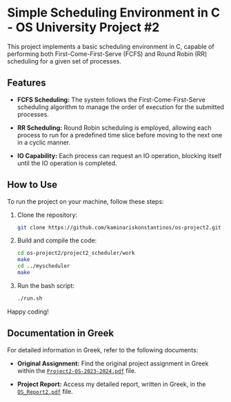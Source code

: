# Simple Scheduling Environment in C - OS University Project #2

This project implements a basic scheduling environment in C, capable of performing both First-Come-First-Serve (FCFS) and Round Robin (RR) scheduling for a given set of processes.

## Features

- **FCFS Scheduling:** The system follows the First-Come-First-Serve scheduling algorithm to manage the order of execution for the submitted processes.

- **RR Scheduling:** Round Robin scheduling is employed, allowing each process to run for a predefined time slice before moving to the next one in a cyclic manner.

- **IO Capability:** Each process can request an IO operation, blocking itself until the IO operation is completed.

## How to Use

To run the project on your machine, follow these steps:

1. Clone the repository:
   ```bash
   git clone https://github.com/kaminariskonstantinos/os-project2.git
   ```
   
2. Build and compile the code:
   ```bash
   cd os-project2/project2_scheduler/work
   make
   cd ../myscheduler
   make
   ```

3. Run the bash script:
   ```bash
   ./run.sh
   ```

Happy coding!

## Documentation in Greek

For detailed information in Greek, refer to the following documents:

- **Original Assignment:** Find the original project assignment in Greek within the [`Project2-OS-2023-2024.pdf`](Project2-OS-2023-2024.pdf) file.

- **Project Report:** Access my detailed report, written in Greek, in the [`OS_Report2.pdf`](OS_Report2.pdf) file.
